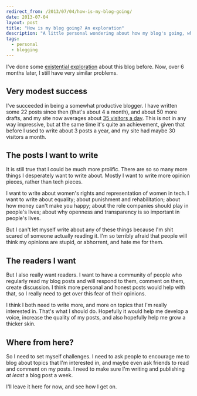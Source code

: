 ```yaml
---
redirect_from: /2013/07/04/how-is-my-blog-going/
date: 2013-07-04
layout: post
title: "How is my blog going? An exploration"
description: "A little personal wondering about how my blog's going, what I would like it to be, and how to make it so."
tags:
  - personal
  - blogging
---
```


I've done some [existential exploration][existential-blog] about this blog before. Now, over 6 months later, I still have very similar problems.

## Very modest success

I've succeeded in being a somewhat productive blogger. I have written some 22 posts since then (that's about 4 a month), and about 50 more drafts, and my site now averages about [35 visitors a day][analytics]. This is not in any way impressive, but at the same time it's quite an achievement, given that before I used to write about 3 posts a year, and my site had maybe 30 visitors a month.

## The posts I want to write

It is still true that I could be much more prolific. There are so so many more things I desperately want to write about. Mostly I want to write more opinion pieces, rather than tech pieces.

I want to write about women's rights and representation of women in tech. I want to write about equality; about punishment and rehabilitation; about how money can't make you happy; about the role companies should play in people's lives; about why openness and transparency is so important in people's lives.

But I can't let myself write about any of these things because I'm shit scared of someone actually reading it. I'm so terribly afraid that people will think my opinions are stupid, or abhorrent, and hate me for them.

## The readers I want

But I also really want readers. I want to have a community of people who regularly read my blog posts and will respond to them, comment on them, create discussion. I think more personal and honest posts would help with that, so I really need to get over this fear of their opinions.

I think I both need to write more, and more on topics that I'm really interested in. That's what I should do. Hopefully it would help me develop a voice, increase the quality of my posts, and also hopefully help me grow a thicker skin.

## Where from here?

So I need to set myself challenges. I need to ask people to encourage me to blog about topics that I'm interested in, and maybe even ask friends to read and comment on my posts. I need to make sure I'm writing and publishing _at least_ a blog post a week.

I'll leave it here for now, and see how I get on.

[existential-blog]: /2012/12/07/a-blogs-existential-quest/ "A blog's existential quest"
[analytics]: /2013/06/28/public-analytics-data-for-this-site/ "Public analytics for robinwinslow.co.uk"
